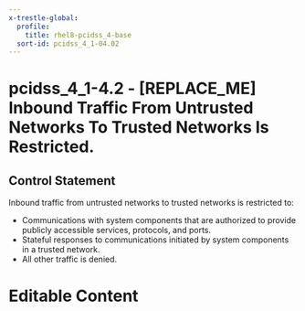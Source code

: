 ```yaml
---
x-trestle-global:
  profile:
    title: rhel8-pcidss_4-base
  sort-id: pcidss_4_1-04.02
---
```


# pcidss_4_1-4.2 - \[REPLACE_ME\] Inbound Traffic From Untrusted Networks To Trusted Networks Is Restricted.

## Control Statement

Inbound traffic from untrusted networks to trusted networks is restricted to:
- Communications with system components that are authorized to provide publicly accessible
services, protocols, and ports.
- Stateful responses to communications initiated by system components in a trusted network.
- All other traffic is denied.

# Editable Content

<!-- Make additions and edits below -->
<!-- The above represents the contents of the control as received by the profile, prior to additions. -->
<!-- If the profile makes additions to the control, they will appear below. -->
<!-- The above markdown may not be edited but you may edit the content below, and/or introduce new additions to be made by the profile. -->
<!-- If there is a yaml header at the top, parameter values may be edited. Use --set-parameters to incorporate the changes during assembly. -->
<!-- The content here will then replace what is in the profile for this control, after running profile-assemble. -->
<!-- The current profile has no added parts for this control, but you may add new ones here. -->
<!-- Each addition must have a heading either of the form ## Control my_addition_name -->
<!-- or ## Part a. (where the a. refers to one of the control statement labels.) -->
<!-- "## Control" parts are new parts added after the statement part. -->
<!-- "## Part" parts are new parts added into the top-level statement part with that label. -->
<!-- Subparts may be added with nested hash levels of the form ### My Subpart Name -->
<!-- underneath the parent ## Control or ## Part being added -->
<!-- See https://oscal-compass.github.io/compliance-trestle/tutorials/ssp_profile_catalog_authoring/ssp_profile_catalog_authoring for guidance. -->
